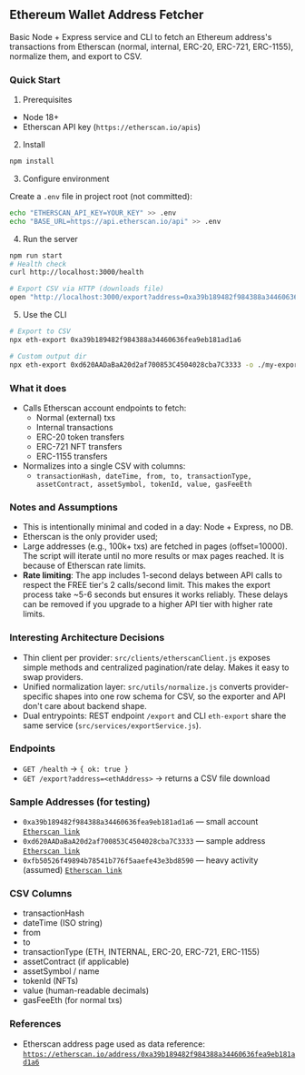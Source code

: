 ## Ethereum Wallet Address Fetcher

Basic Node + Express service and CLI to fetch an Ethereum address's transactions from Etherscan (normal, internal, ERC-20, ERC-721, ERC-1155), normalize them, and export to CSV.

### Quick Start

1) Prerequisites
- Node 18+
- Etherscan API key (`https://etherscan.io/apis`)

2) Install

```bash
npm install
```

3) Configure environment

Create a `.env` file in project root (not committed):

```bash
echo "ETHERSCAN_API_KEY=YOUR_KEY" >> .env
echo "BASE_URL=https://api.etherscan.io/api" >> .env
```

4) Run the server

```bash
npm run start
# Health check
curl http://localhost:3000/health

# Export CSV via HTTP (downloads file)
open "http://localhost:3000/export?address=0xa39b189482f984388a34460636fea9eb181ad1a6"
```

5) Use the CLI

```bash
# Export to CSV
npx eth-export 0xa39b189482f984388a34460636fea9eb181ad1a6

# Custom output dir
npx eth-export 0xd620AADaBaA20d2af700853C4504028cba7C3333 -o ./my-exports
```

### What it does

- Calls Etherscan account endpoints to fetch:
  - Normal (external) txs
  - Internal transactions
  - ERC-20 token transfers
  - ERC-721 NFT transfers
  - ERC-1155 transfers
- Normalizes into a single CSV with columns:
  - `transactionHash, dateTime, from, to, transactionType, assetContract, assetSymbol, tokenId, value, gasFeeEth`

### Notes and Assumptions

- This is intentionally minimal and coded in a day: Node + Express, no DB.
- Etherscan is the only provider used;
- Large addresses (e.g., 100k+ txs) are fetched in pages (offset=10000). The script will iterate until no more results or max pages reached. It is because of Etherscan rate limits.
- **Rate limiting**: The app includes 1-second delays between API calls to respect the FREE tier's 2 calls/second limit. This makes the export process take ~5-6 seconds but ensures it works reliably. These delays can be removed if you upgrade to a higher API tier with higher rate limits.

### Interesting Architecture Decisions

- Thin client per provider: `src/clients/etherscanClient.js` exposes simple methods and centralized pagination/rate delay. Makes it easy to swap providers.
- Unified normalization layer: `src/utils/normalize.js` converts provider-specific shapes into one row schema for CSV, so the exporter and API don't care about backend shape.
- Dual entrypoints: REST endpoint `/export` and CLI `eth-export` share the same service (`src/services/exportService.js`).

### Endpoints

- `GET /health` → `{ ok: true }`
- `GET /export?address=<ethAddress>` → returns a CSV file download

### Sample Addresses (for testing)

- `0xa39b189482f984388a34460636fea9eb181ad1a6` — small account [`Etherscan link`](https://etherscan.io/address/0xa39b189482f984388a34460636fea9eb181ad1a6)
- `0xd620AADaBaA20d2af700853C4504028cba7C3333` — sample address [`Etherscan link`](https://etherscan.io/address/0xd620AADaBaA20d2af700853C4504028cba7C3333)
- `0xfb50526f49894b78541b776f5aaefe43e3bd8590` — heavy activity (assumed) [`Etherscan link`](https://etherscan.io/address/0xfb50526f49894b78541b776f5aaefe43e3bd8590)

### CSV Columns

- transactionHash
- dateTime (ISO string)
- from
- to
- transactionType (ETH, INTERNAL, ERC-20, ERC-721, ERC-1155)
- assetContract (if applicable)
- assetSymbol / name
- tokenId (NFTs)
- value (human-readable decimals)
- gasFeeEth (for normal txs)

### References

- Etherscan address page used as data reference: [`https://etherscan.io/address/0xa39b189482f984388a34460636fea9eb181ad1a6`](https://etherscan.io/address/0xa39b189482f984388a34460636fea9eb181ad1a6)

